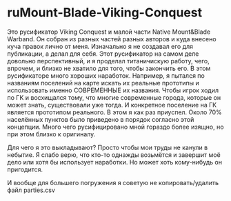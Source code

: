 # ruMount-Blade-Viking-Conquest
Это русификатор Viking Conquest и малой части Native Mount&Blade Warband.
Он собран из разных частей разных авторов и куда внесено куча правок лично от меня.
Изначально я не создавал его для публикации, а делал для себя.
Этот русификатор на самом деле довольно перспективный, и я проделал титаничискую работу, чего, впрочем, и близко не хватило для того, чтобы закончить его.
В этом русификаторе много хороших наработок. Например, я пытался по названиям поселений на карте искать их реальные прототипы и использовать именно СОВРЕМЕННЫЕ их названия.
Чтобы игрок ходил по ГК и восхищался тому, что многие современные города, которые он может знать, существовали уже тогда. И конкретное поселение на ГК является прототипом реального.
В этом я как раз приуспел. Около 70% населённых пунктов было приведено в порядок согласно этой концепции.
Много чего русифицировано мной гораздо более изящно, но при этом близко к оригиналу.

Для чего я это выкладывают? Просто чтобы мои труды не канули в небытие. Я слабо верю, что кто-то однажды возьмётся и завершит моё дело или хотя бы использует наработки.
Но может хоть кому-нибудь он пригодится.

И вообще для большего погружения я советую не копировать/удалить файл parties.csv
